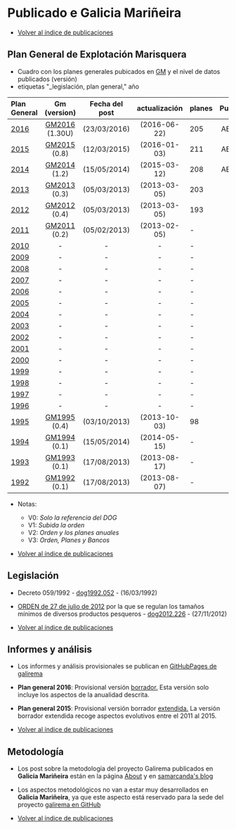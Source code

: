 # Publicado e Galicia Mariñeira

* [Volver al índice de publicaciones](IndicePublicacion.md)

## Plan General de Explotación Marisquera

* Cuadro con los planes generales pubicados en [GM][] y el nivel de datos publicados (versión) 
* etiquetas "_legislación, plan general," año

| Plan General |Gm (version) | Fecha del post | actualización | planes | Publicados | Notas |
| :--------- | :-----------: | :------------: | :-----------: | :----- | :--------: | :---: |
| [2016][] | [GM2016][] (1.30U) | (23/03/2016) | (2016-06-22) | 205 | ABDFGHIJ | V2 |
| [2015][] | [GM2015][] (0.8) | (12/03/2015) | (2016-01-03) | 211 | ABDFGHIJ | V2 |
| [2014][] | [GM2014][] (1.2) | (15/05/2014) | (2015-03-12) | 208 | ABDFGHIJ | V2 |
| [2013][] | [GM2013][] (0.3) | (05/03/2013) | (2013-03-05) | 203 | - | V1 |
| [2012][] | [GM2012][] (0.4) | (05/03/2013) | (2013-03-05) | 193 | - | V1 |
| [2011][] | [GM2011][] (0.2) | (05/02/2013) | (2013-02-05) | - | - | V0 |
| [2010][] | - | - | - | - | - | - |
| [2009][] | - | - | - | - | - | - |
| [2008][] | - | - | - | - | - | - |
| [2007][] | - | - | - | - | - | - |
| [2006][] | - | - | - | - | - | - |
| [2005][] | - | - | - | - | - | - |
| [2004][] | - | - | - | - | - | - |
| [2003][] | - | - | - | - | - | - |
| [2002][] | - | - | - | - | - | - |
| [2001][] | - | - | - | - | - | - |
| [2000][] | - | - | - | - | - | - |
| [1999][] | - | - | - | - | - | - |
| [1998][] | - | - | - | - | - | - |
| [1997][] | - | - | - | - | - | - |
| [1996][] | - | - | - | - | - | - |
| [1995][] | [GM1995][] (0.4) | (03/10/2013) | (2013-10-03) | 98 | - | V1 |
| [1994][] | [GM1994][] (0.1) | (15/05/2014) | (2014-05-15) | - | - | V0 |
| [1993][] | [GM1993][] (0.1) | (17/08/2013) | (2013-08-17) | - | - | V0 |
| [1992][] | [GM1992][] (0.1) | (17/08/2013) | (2013-08-07) | - | - | V0 |

* Notas:
	* V0: _Solo la referencia del DOG_
	* V1: _Subida la orden_
	* V2: _Orden y los planes anuales_
	* V3: _Orden, Planes y Bancos_

* [Volver al índice de publicaciones](IndicePublicacion.md)

## Legislación

* Decreto 059/1992 - [dog1992.052][] - (16/03/1992)
* [ORDEN de 27 de julio de 2012][] por la que se regulan los tamaños mínimos de diversos productos pesqueros - [dog2012.226][] - (27/11/2012)


* [Volver al índice de publicaciones](IndicePublicacion.md)

## Informes y análisis

* Los informes y análisis provisionales se publican en [GitHubPages de galirema](http://galirema.github.io/galirema/)

* __Plan general 2016__: Provisional versión [borrador.](http://galirema.github.io/galirema/info-pexma2016c.html) Esta versión solo incluye los aspectos de la anualidad descrita.

* __Plan general 2015__: Provisional versión borrador [extendida.](http://galirema.github.io/galirema/info-pexma2015L.html) La versión borrador extendida recoge aspectos evolutivos entre el 2011 al 2015.

* [Volver al índice de publicaciones](IndicePublicacion.md)

## Metodología

+ Los post sobre la metodología del proyecto Galirema publicados en __Galicia Mariñeira__ están en la página [About][] y en [samarcanda's blog][]

* Los aspectos metodológicos no van a estar muy desarrollados en __Galicia Mariñeira__, ya que este aspecto está reservado para la sede del proyecto [galirema en GitHub](https://goo.gl/SyCglx)


* [Volver al índice de publicaciones](IndicePublicacion.md)


 [GM]: http://www.galiciamarineira.info/
 [About]: http://www.galiciamarineira.info/about-us
 [samarcanda's blog]: http://www.galiciamarineira.info/blog/6
 [GM2016]: http://www.galiciamarineira.info/content/plan-general-de-explotaci%C3%B3n-marisquera-2016
 [GM2015]: http://www.galiciamarineira.info/content/plan-general-de-explotaci%C3%B3n-marisquera-2015
 [GM2014]: http://www.galiciamarineira.info/content/plan-xeral-de-explotaci%C3%B3n-marisqueira-2014
 [GM2013]: http://www.galiciamarineira.info/content/plan-general-de-explotaci%C3%B3n-marisquera-2013
 [GM2012]: http://www.galiciamarineira.info/content/plan-general-de-explotaci%C3%B3n-marisquera-2012
 [GM2011]: http://www.galiciamarineira.info/content/plan-general-de-explotaci%C3%B3n-marisquera-2011
 [GM1995]: http://www.galiciamarineira.info/content/plan-general-de-explotaci%C3%B3n-marisquera-1995
 [GM1994]: http://www.galiciamarineira.info/content/plan-general-de-explotaci%C3%B3n-marisqueira-1994
 [GM1993]: http://www.galiciamarineira.info/content/plan-general-de-explotaci%C3%B3n-marisqueira-1993
 [GM1992]: http://www.galiciamarineira.info/content/plan-general-explotaci%C3%B3n-marisqueira-1992
 [ORDEN de 27 de julio de 2012]:  http://www.galiciamarineira.info/content/orden-de-27-de-julio-de-2012-por-la-que-se-regulan-los-tama%C3%B1os-m%C3%ADnimos-de-diversos-productos


 [2016]: http://goo.gl/itW4Z6
 [2015]: http://goo.gl/bFymd8
 [2014]: http://goo.gl/VtUs0k
 [2013]: http://goo.gl/cdfH7n
 [2012]: http://goo.gl/NghfZv
 [2011]: http://goo.gl/Oa71R
 [2010]: http://www.xunta.es/dog/Publicados/2009/20091231/Anuncio3BF4A_es.html
 [2009]: http://www.xunta.es/dog/Publicados/2008/20081231/Anuncio500E6_es.html
 [2008]: http://www.xunta.es/dog/Publicados/2008/20080103/AnuncioD4E_es.html
 [2007]: http://www.xunta.es/dog/Publicados/2007/20070116/Anuncio1B62_es.html
 [2006]: http://www.xunta.es/dog/Publicados/2006/20060112/Anuncio1A62_es.html
 [2005]: http://www.xunta.es/dog/Publicados/2005/20050110/Anuncio105E_es.html
 [2004]: http://www.xunta.es/dog/Publicados/2004/20040112/AnuncioECA_es.html
 [2003]: http://www.xunta.es/dog/Publicados/2003/20030108/AnuncioC62_es.html
 [2002]: http://www.xunta.es/dog/Publicados/2002/20020109/AnuncioD22_es.html
 [2001]: http://www.xunta.es/dog/Publicados/2001/20010104/AnuncioDBE_es.html
 [2000]: http://www.xunta.es/dog/Publicados/2000/20000105/Anuncio6BEA_es.html
 [1999]: http://www.xunta.es/dog/Publicados/1999/19990105/Anuncio11A8E_es.html
 [1998]: http://www.xunta.es/dog/Publicados/1998/19980108/Anuncio23BE_es.html
 [1997]: http://www.xunta.es/dog/Publicados/1997/19970103/AnuncioFC1E_es.html
 [1996]: http://www.xunta.es/dog/Publicados/1996/19960102/Anuncio211A_es.html
 [1995]: http://goo.gl/vo2BFf
 [1994]: http://goo.gl/LU9YVL
 [1993]: http://goo.gl/cHQCmB
 [1992]: http://goo.gl/djzDNc
 [dog1992.052]: http://www.xunta.es/dog/Publicados/1992/19920316/Anuncio627E_es.pdf
 [Decreto 059/1992gl]: http://www.xunta.es/dog/Publicados/1992/19920316/Anuncio1C9A6_gl.pdf
 [dog2012.226]: http://www.xunta.es/dog/Publicados/2012/20121127/AnuncioG0165-191112-0006_es.html


